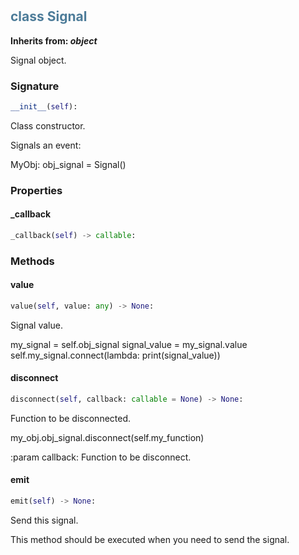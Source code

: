 #  

## <h2 style="color: #4d7c99;">class Signal</h2>


**Inherits from: _object_**

Signal object.


### Signature

```python
__init__(self):
```

Class constructor.

  Signals an event:

   MyObj:
    obj_signal = Signal()

    


### Properties


#### _callback

```python
_callback(self) -> callable:
```


### Methods


#### value

```python
value(self, value: any) -> None:
```

Signal value.

   my_signal = self.obj_signal
   signal_value = my_signal.value
   self.my_signal.connect(lambda: print(signal_value))
  

#### disconnect

```python
disconnect(self, callback: callable = None) -> None:
```

Function to be disconnected.

   my_obj.obj_signal.disconnect(self.my_function)

  :param callback: Function to be disconnect.
  

#### emit

```python
emit(self) -> None:
```

Send this signal.

  This method should be executed when you need to send the signal.
  
